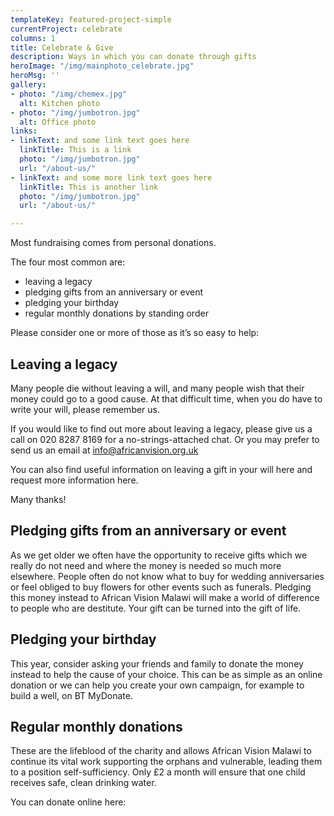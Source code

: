 ```yaml
---
templateKey: featured-project-simple
currentProject: celebrate
columns: 1
title: Celebrate & Give
description: Ways in which you can donate through gifts
heroImage: "/img/mainphoto_celebrate.jpg"
heroMsg: ''
gallery:
- photo: "/img/chemex.jpg"
  alt: Kitchen photo
- photo: "/img/jumbotron.jpg"
  alt: Office photo
links:
- linkText: and some link text goes here
  linkTitle: This is a link
  photo: "/img/jumbotron.jpg"
  url: "/about-us/"
- linkText: and some more link text goes here
  linkTitle: This is another link
  photo: "/img/jumbotron.jpg"
  url: "/about-us/"

---
```

Most fundraising comes from personal donations.

The four most common are:

* leaving a legacy
* pledging gifts from an anniversary or event
* pledging your birthday
* regular monthly donations by standing order

Please consider one or more of those as it’s so easy to help:

## Leaving a legacy

Many people die without leaving a will, and many people wish that their money could go to a good cause. At that difficult time, when you do have to write your will, please remember us.

If you would like to find out more about leaving a legacy, please give us a call on 020 8287 8169 for a no-strings-attached chat. Or you may prefer to send us an email at [info@africanvision.org.uk](mailto:info@africanvision.org.uk "email us")

You can also find useful information on leaving a gift in your will here and request more information here.

Many thanks!

## Pledging gifts from an anniversary or event

As we get older we often have the opportunity to receive gifts which we really do not need and where the money is needed so much more elsewhere. People often do not know what to buy for wedding anniversaries or feel obliged to buy flowers for other events such as funerals. Pledging this money instead to African Vision Malawi will make a world of difference to people who are destitute. Your gift can be turned into the gift of life.

## Pledging your birthday

This year, consider asking your friends and family to donate the money instead to help the cause of your choice. This can be as simple as an online donation or we can help you create your own campaign, for example to build a well, on BT MyDonate.

## Regular monthly donations

These are the lifeblood of the charity and allows African Vision Malawi to continue its vital work supporting the orphans and vulnerable, leading them to a position self-sufficiency. Only £2 a month will ensure that one child receives safe, clean drinking water.

You can donate online here: